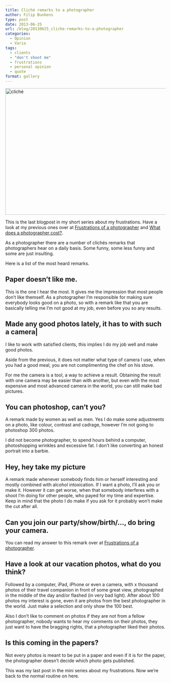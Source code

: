 ```yaml
---
title: Cliché remarks to a photographer
author: Filip Bunkens
type: post
date: 2013-06-25
url: /blog/20130625_cliche-remarks-to-a-photographer
categories:
  - Opinion
  - Varia
tags:
  - clients
  - "don't shoot me"
  - frustrations
  - personal opinion
  - quote
format: gallery
---
```

[<img src="/wp-content/uploads/2013/06/20110704_paxette_film1-17-600x397.jpg" alt="cliché" width="600" height="397" class="alignnone size-large wp-image-874" />][1]

This is the last blogpost in my short series about my frustrations. Have a look at my previous ones over at <a href="http://pitslamp.com/blog/20130607_frustrations-of-a-photographer" title="PitsLamp photography | Frustrations of a photographer" rel="me">Frustrations of a photographer</a> and <a href="http://pitslamp.com/blog/20130531_what-does-a-photographer-cost" title="PitsLamp photography | What does a photographer cost" rel="me">What does a photographer cost?</a>.

As a photographer there are a number of clichés remarks that photographers hear on a daily basis. Some funny, some less funny and some are just insulting.

Here is a list of the most heard remarks.

## Paper doesn&#8217;t like me.

This is the one I hear the most. It gives me the impression that most people don&#8217;t like themself. As a photographer I&#8217;m responsible for making sure everybody looks good on a photo, so with a remark like that you are basically telling me I&#8217;m not good at my job, even before you so any results.

## Made any good photos lately, it has to with such a camera|

I like to work with satisfied clients, this implies I do my job well and make good photos.

Aside from the previous, it does not matter what type of camera I use, when you had a good meal, you are not complimenting the chef on his stove.

For me the camera is a tool, a way to achieve a result. Obtaining the result with one camera may be easier than with another, but even with the most expensive and most advanced camera in the world, you can still make bad pictures.

## You can photoshop, can&#8217;t you?

A remark made by women as well as men. Yes I do make some adjustments on a photo, like colour, contrast and cadrage, however I&#8217;m not going to photoshop 300 photos.

I did not become photographer, to spend hours behind a computer, photoshopping wrinkles and excessive fat. I don&#8217;t like converting an honest portrait into a barbie.

## Hey, hey take my picture

A remark made whenever somebody finds him or herself interesting and mostly combined with alcohol intoxication. If I want a photo, I&#8217;ll ask you or make it. However it can get worse, when that somebody interferes with a shoot I&#8217;m doing for other people, who payed for my time and expertise. Keep in mind that the photo I do make if you ask for it probably won&#8217;t make the cut after all.

## Can you join our party/show/birth/&#8230;, do bring your camera.

You can read my answer to this remark over at <a href="http://pitslamp.com/blog/20130607_frustrations-of-a-photographer" title="PitsLamp photography | Frustrations of a photographer" rel="me">Frustrations of a photographer</a>.

## Have a look at our vacation photos, what do you think?

Followed by a computer, iPad, iPhone or even a camera, with x thousand photos of their travel companion in front of some great view, photographed in the middle of the day and/or flashed (in very bad light). After about 100 photos my interest is gone, even it are photos from the best photographer in the world. Just make a selection and only show the 100 best.

Also I don&#8217;t like to comment on photos if they are not from a fellow photographer, nobody wants to hear my comments on their photos, they just want to have the bragging rights, that a photographer liked their photos.

## Is this coming in the papers?

Not every photos is meant to be put in a paper and even if it is for the paper, the photographer doesn&#8217;t decide which photo gets published.

This was my last post in the mini series about my frustrations. Now we&#8217;re back to the normal routine on here.

 [1]: /wp-content/uploads/2013/06/20110704_paxette_film1-17.jpg